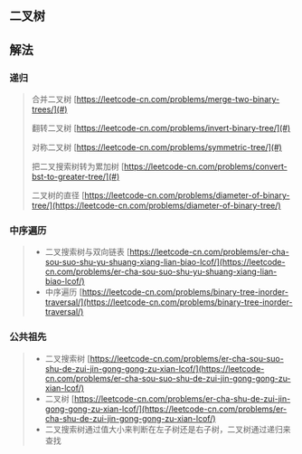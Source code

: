 ## 二叉树

## 解法

### 递归

> 合并二叉树  [https://leetcode-cn.com/problems/merge-two-binary-trees/](#)
>
> 翻转二叉树 [https://leetcode-cn.com/problems/invert-binary-tree/](#)
>
> 对称二叉树  [https://leetcode-cn.com/problems/symmetric-tree/](#)
>
> 把二叉搜索树转为累加树 [https://leetcode-cn.com/problems/convert-bst-to-greater-tree/](#)
>
> 二叉树的直径 [https://leetcode-cn.com/problems/diameter-of-binary-tree/](https://leetcode-cn.com/problems/diameter-of-binary-tree/)

### 中序遍历

> * 二叉搜索树与双向链表 [https://leetcode-cn.com/problems/er-cha-sou-suo-shu-yu-shuang-xiang-lian-biao-lcof/](https://leetcode-cn.com/problems/er-cha-sou-suo-shu-yu-shuang-xiang-lian-biao-lcof/)
> * 中序遍历 [https://leetcode-cn.com/problems/binary-tree-inorder-traversal/](https://leetcode-cn.com/problems/binary-tree-inorder-traversal/)

### 公共祖先

> * 二叉搜索树 [https://leetcode-cn.com/problems/er-cha-sou-suo-shu-de-zui-jin-gong-gong-zu-xian-lcof/](https://leetcode-cn.com/problems/er-cha-sou-suo-shu-de-zui-jin-gong-gong-zu-xian-lcof/)
> * 二叉树 [https://leetcode-cn.com/problems/er-cha-shu-de-zui-jin-gong-gong-zu-xian-lcof/](https://leetcode-cn.com/problems/er-cha-shu-de-zui-jin-gong-gong-zu-xian-lcof/)
> * 二叉搜索树通过值大小来判断在左子树还是右子树，二叉树通过递归来查找



